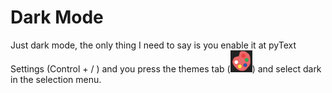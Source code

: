 # Dark Mode

Just dark mode, the only thing I need to say is you enable it at pyText Settings (Control + / ) and you press the themes tab (![the pallet](../../themes/dark/pallet.png)) and select dark in the selection menu.